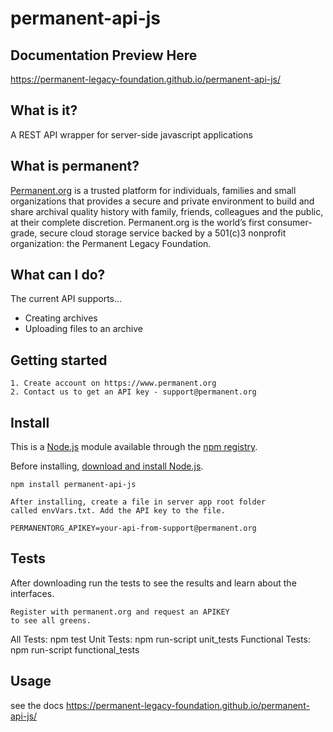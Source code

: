 # permanent-api-js

## Documentation Preview Here
https://permanent-legacy-foundation.github.io/permanent-api-js/


## What is it?
A REST API wrapper for server-side javascript applications

## What is permanent?
[Permanent.org](https://www.permanent.org) is a trusted platform for individuals, families and small organizations that provides a secure and private environment to build and share archival quality history with family, friends, colleagues and the public, at their complete discretion. Permanent.org is the world’s first consumer-grade, secure cloud storage service backed by a 501(c)3 nonprofit organization: the Permanent Legacy Foundation.

## What can I do?
The current API supports...
  - Creating archives
  - Uploading files to an archive 



## Getting started
    1. Create account on https://www.permanent.org
    2. Contact us to get an API key - support@permanent.org

## Install

This is a [Node.js](https://nodejs.org/en/) module available through the
[npm registry](https://www.npmjs.com/package/permanent-api-js).

Before installing, [download and install Node.js](https://nodejs.org/en/download/).


    npm install permanent-api-js
    
    After installing, create a file in server app root folder 
    called envVars.txt. Add the API key to the file.
    
    PERMANENTORG_APIKEY=your-api-from-support@permanent.org

## Tests
After downloading run the tests to see the results and learn about the interfaces.

    Register with permanent.org and request an APIKEY
    to see all greens.

All Tests: npm test
Unit Tests: npm run-script unit_tests
Functional Tests: npm run-script functional_tests

## Usage

see the docs https://permanent-legacy-foundation.github.io/permanent-api-js/

```
